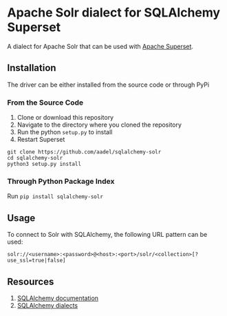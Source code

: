 # Apache Solr dialect for SQLAlchemy Superset

A dialect for Apache Solr that can be used with [Apache Superset](https://superset.incubator.apache.org).

## Installation

The driver can be either installed from the source code or through PyPi

### From the Source Code

1.  Clone or download this repository
2.  Navigate to the directory where you cloned the repository
3.  Run the python `setup.py` to install
4.  Restart Superset

```
git clone https://github.com/aadel/sqlalchemy-solr
cd sqlalchemy-solr
python3 setup.py install 

```

### Through Python Package Index

Run `pip install sqlalchemy-solr`

## Usage
To connect to Solr with SQLAlchemy, the following URL pattern can be used:

```
solr://<username>:<password>@<host>:<port>/solr/<collection>[?use_ssl=true|false]
```

## Resources
1. [SQLAlchemy documentation](https://docs.sqlalchemy.org/en/13/index.html)
2. [SQLAlchemy dialects](https://docs.sqlalchemy.org/en/13/dialects/index.html)
